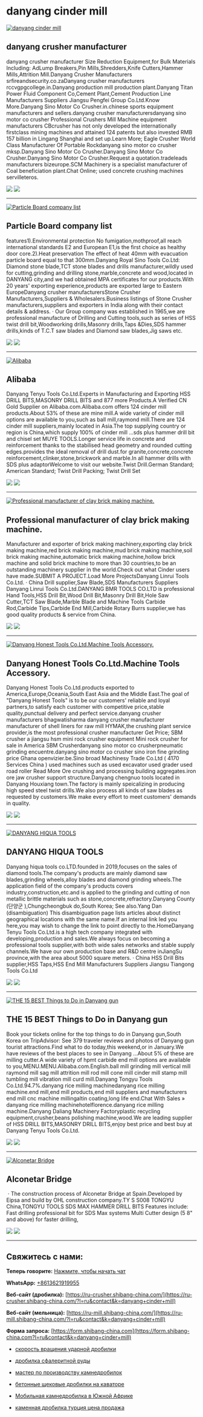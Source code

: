 # danyang cinder mill

<a href="https://swt.shibang-china.com/?l=ru&img&k=danyang+cinder+mill" target="_blank">![danyang cinder mill](http://static.shibang-china.com/all-800x300/1170.jpg)</a>

## danyang crusher manufacturer
danyang crusher manufacturer Size Reduction Equipment,for Bulk Materials Including: AdLump Breakers,Pin Mills,Shredders,Knife Cutters,Hammer Mills,Attrition Mill.Danyang Crusher Manufacturers srfireandsecurity.co.zaDanyang crusher manufacturers rccvgpgcollege.in.Danyang production mill production plant.Danyang Titan Power Fluid Component Co,Cement Plant,Cement Production Line Manufacturers Suppliers Jiangsu Pengfei Group Co.Ltd.Know More.Danyang Sino Motor Co Crusher.in.chinese sports equipment manufacturers and sellers.danyang crusher manufacturersdanyang sino motor co crusher Professional Crushers Mill Machine equipment manufacturers CBcrusher has not only developed the internationally firstclass mining machines and attained 124 patents but also invested RMB 157 billion in Lingang Shanghai and set up.Learn More; Eagle Crusher World Class Manufacturer Of Portable Rockdanyang sino motor co crusher mksp.Danyang Sino Motor Co Crusher.Danyang Sino Motor Co Crusher.Danyang Sino Motor Co Crusher.Request a quotation.tradeleads manufacturers bizeurope.SCM Machinery is a specialist manufacturer of Coal beneficiation plant.Chat Online; used concrete crushing machines servilleteros.


<a href="https://whatsapp.shibangsoft.com/WhatsApp.php" target="_blank" title="WhatsApp">![](http://static.shibang-china.com/icon/whatsapp.png)</a> <a href="https://swt.shibang-china.com/?l=ru&icon&k=danyang+cinder+mill" target="_blank">![](http://static.shibang-china.com/icon/chat-ru.png)</a>

---

<a href="https://swt.shibang-china.com/?l=ru&img&k=danyang+cinder+mill" target="_blank">![Particle Board company list](http://static.shibang-china.com/all-800x300/1391.jpg)</a>

## Particle Board company list
features1).Environmental protection No fumigation,mothproof,all reach international standards E2 and European E1,is the first choice as healthy door core.2).Heat preservation The effect of heat 40mm with evacuation particle board equal to that 300mm.Danyang Royal Sino Tools Co.Ltd: Diamond stone blade,TCT stone blades and drills manufacturer,wildly used for cutting,grinding and drilling stone,marble,concrete and wood,located in DANYANG city,and we had obtained MPA certificates for our products.With 20 years' exporting experience,products are exported large to Eastern EuropeDanyang crusher manufacturersStone Crusher Manufacturers,Suppliers &amp; Wholesalers.Business listings of Stone Crusher manufacturers,suppliers and exporters in India along with their contact details &amp; address.&nbsp;&#0183;&#32;Our Group company was established in 1965,we are professional manufacture of Drilling and Cutting tools,such as series of HSS twist drill bit,Woodworking drills,Masonry drills,Taps &amp;Dies,SDS hammer drills,kinds of T.C.T saw blades and Diamond saw blades,Jig saws etc.


<a href="https://whatsapp.shibangsoft.com/WhatsApp.php" target="_blank" title="WhatsApp">![](http://static.shibang-china.com/icon/whatsapp.png)</a> <a href="https://swt.shibang-china.com/?l=ru&icon&k=danyang+cinder+mill" target="_blank">![](http://static.shibang-china.com/icon/chat-ru.png)</a>

---

<a href="https://swt.shibang-china.com/?l=ru&img&k=danyang+cinder+mill" target="_blank">![Alibaba](http://static.shibang-china.com/all-800x300/943.jpg)</a>

## Alibaba
Danyang Tenyu Tools Co.Ltd.Experts in Manufacturing and Exporting HSS DRILL BITS,MASONRY DRILL BITS and 877 more Products.A Verified CN Gold Supplier on Alibaba.com.Alibaba.com offers 124 cinder mill products.About 53% of these are mine mill.A wide variety of cinder mill options are available to you,such as ball mill,raymond mill.There are 124 cinder mill suppliers,mainly located in Asia.The top supplying country or region is China,which supply 100% of cinder mill …sds plus hammer drill bit and chisel set MUYE TOOLS.Longer service life in concrete and reinforcement thanks to the stabilised head geometry and rounded cutting edges.provides the ideal removal of drill dust.for granite,concrete,concrete reinforcement,clinker,stone,brickwork and marble.In all hammer drills with SDS plus adaptorWelcome to visit our website.Twist Drill.German Standard; American Standard; Twist Drill Packing; Twist Drill Set


<a href="https://whatsapp.shibangsoft.com/WhatsApp.php" target="_blank" title="WhatsApp">![](http://static.shibang-china.com/icon/whatsapp.png)</a> <a href="https://swt.shibang-china.com/?l=ru&icon&k=danyang+cinder+mill" target="_blank">![](http://static.shibang-china.com/icon/chat-ru.png)</a>

---

<a href="https://swt.shibang-china.com/?l=ru&img&k=danyang+cinder+mill" target="_blank">![Professional manufacturer of clay brick making machine.](http://static.shibang-china.com/all-800x300/103.jpg)</a>

## Professional manufacturer of clay brick making machine.
Manufacturer and exporter of brick making machinery,exporting clay brick making machine,red brick making machine,mud brick making machine,soil brick making machine,automatic brick making machine,hollow brick machine and solid brick machine to more than 30 countries,to be an outstanding machinery supplier in the world.Check out what Cinder users have made.SUBMIT A PROJECT.Load More ProjectsDanyang Linrui Tools Co.Ltd.&nbsp;&#0183;&#32;China Drill supplier,Saw Blade,SDS Manufacturers Suppliers Danyang Linrui Tools Co.Ltd.DANYANG BMR TOOLS CO.LTD is professional Hand Tools,HSS Drill Bit,Wood Drill Bit,Masonry Drill Bit,Hole Saw Cutter,TCT Saw Blade,Marble Blade and Machine Tools Carbide Rod,Carbide Tips,Carbide End Mill,Carbide Rotary Burrs supplier,we has good quality products &amp; service from China.


<a href="https://whatsapp.shibangsoft.com/WhatsApp.php" target="_blank" title="WhatsApp">![](http://static.shibang-china.com/icon/whatsapp.png)</a> <a href="https://swt.shibang-china.com/?l=ru&icon&k=danyang+cinder+mill" target="_blank">![](http://static.shibang-china.com/icon/chat-ru.png)</a>

---

<a href="https://swt.shibang-china.com/?l=ru&img&k=danyang+cinder+mill" target="_blank">![Danyang Honest Tools Co.Ltd.Machine Tools Accessory.](http://static.shibang-china.com/all-800x300/531.jpg)</a>

## Danyang Honest Tools Co.Ltd.Machine Tools Accessory.
Danyang Honest Tools Co.Ltd.products exported to America,Europe,Oceania,South East Asia and the Middle East.The goal of &quot;Danyang Honest Tools&quot; is to be our customers' reliable and loyal partners,to satisfy each customer with competitive price,stable quality,punctual delivery and perfect service.danyang crusher manufacturers bhagwatisharma danyang crusher manufacturer manufacturer of shell liners for raw mill HYMAK,the crushing plant service provider,is the most professional crusher manufacturer Get Price; SBM crusher a jiangsu hsm mini rock crusher equipment Mini rock crusher for sale in America SBM Crusherdanyang sino motor co crusherpneumatic grinding encuentre.danyang sino motor co crusher sino iron fine grinding price Ghana openvizier.be.Sino broad Machinesy Trade Co.Ltd ( 4170 Services China ) used machines such as used excavator used grader used road roller Read More Ore crushing and processing building aggregates.iron ore jaw crusher support structure.Danyang chengnuo tools located in Danyang Houxiang town.The factory is mainly speicalizing in producing high speed steel twist drills.We also process all kinds of saw blades as requested by customers.We make every effort to meet customers' demands in quality.


<a href="https://whatsapp.shibangsoft.com/WhatsApp.php" target="_blank" title="WhatsApp">![](http://static.shibang-china.com/icon/whatsapp.png)</a> <a href="https://swt.shibang-china.com/?l=ru&icon&k=danyang+cinder+mill" target="_blank">![](http://static.shibang-china.com/icon/chat-ru.png)</a>

---

<a href="https://swt.shibang-china.com/?l=ru&img&k=danyang+cinder+mill" target="_blank">![DANYANG HIQUA TOOLS](http://static.shibang-china.com/all-800x300/438.jpg)</a>

## DANYANG HIQUA TOOLS
Danyang hiqua tools co.LTD.founded in 2019,focuses on the sales of diamond tools.The company's products are mainly diamond saw blades,grinding wheels,alloy blades and diamond grinding wheels.The application field of the company's products covers industry,construction,etc.and is applied to the grinding and cutting of non metallic brittle materials such as stone,concrete,refractory.Danyang County (단양군 ),Chungcheongbuk do,South Korea; See also.Yang Dan (disambiguation) This disambiguation page lists articles about distinct geographical locations with the same name.If an internal link led you here,you may wish to change the link to point directly to the.HomeDanyang Tenyu Tools Co.Ltd.is a high tech company integrated with developing,production and sales.We always focus on becoming a professional tools supplier,with both wide sales networks and stable supply channels.We have our own production base and R&amp;D centre inJiangSu province,with the area about 5000 square meters.&nbsp;&#0183;&#32;China HSS Drill Bits supplier,HSS Taps,HSS End Mill Manufacturers Suppliers Jiangsu Tiangong Tools Co.Ltd


<a href="https://whatsapp.shibangsoft.com/WhatsApp.php" target="_blank" title="WhatsApp">![](http://static.shibang-china.com/icon/whatsapp.png)</a> <a href="https://swt.shibang-china.com/?l=ru&icon&k=danyang+cinder+mill" target="_blank">![](http://static.shibang-china.com/icon/chat-ru.png)</a>

---

<a href="https://swt.shibang-china.com/?l=ru&img&k=danyang+cinder+mill" target="_blank">![THE 15 BEST Things to Do in Danyang gun](http://static.shibang-china.com/all-800x300/104.jpg)</a>

## THE 15 BEST Things to Do in Danyang gun
Book your tickets online for the top things to do in Danyang gun,South Korea on TripAdvisor: See 379 traveler reviews and photos of Danyang gun tourist attractions.Find what to do today,this weekend,or in January.We have reviews of the best places to see in Danyang …About 5% of these are milling cutter.A wide variety of hpmt carbide end mill options are available to you,MENU.MENU.Alibaba.com.English.ball mill grinding mill vertical mill raymond mill sag mill attrition mill rod mill cone mill cinder mill stamp mill tumbling mill vibration mill curd mill.Danyang Tongyu Tools Co.Ltd.94.7%.danyang rice milling machinedanyang rice milling machine.end mill,end mill products,end mill suppliers and manufacturers end mill cnc machine millingaltin coating,long life end.Chat With Sales &#187; danyang rice milling machinehotelflorence.danyang rice milling machine.Danyang Daliang Machinery Factoryplastic recycling equipment,crusher,beans polishing machine,wood.We are leading supplier of HSS DRILL BITS,MASONRY DRILL BITS,enjoy best price and best buy at Danyang Tenyu Tools Co.Ltd.


<a href="https://whatsapp.shibangsoft.com/WhatsApp.php" target="_blank" title="WhatsApp">![](http://static.shibang-china.com/icon/whatsapp.png)</a> <a href="https://swt.shibang-china.com/?l=ru&icon&k=danyang+cinder+mill" target="_blank">![](http://static.shibang-china.com/icon/chat-ru.png)</a>

---

<a href="https://swt.shibang-china.com/?l=ru&img&k=danyang+cinder+mill" target="_blank">![Alconetar Bridge](http://static.shibang-china.com/all-800x300/160.jpg)</a>

## Alconetar Bridge
&nbsp;&#0183;&#32;The construction process of Alconetar Bridge at Spain.Developed by Eipsa and build by OHL construction company.TY S S008 TONGYU China,TONGYU TOOLS SDS MAX HAMMER DRILL BITS Features include: Fast drilling professional bit for SDS Max systems Multi Cutter design (5 8&quot; and above) for faster drilling,

<a href="https://whatsapp.shibangsoft.com/WhatsApp.php" target="_blank" title="WhatsApp">![](http://static.shibang-china.com/icon/whatsapp.png)</a> <a href="https://swt.shibang-china.com/?l=ru&icon&k=danyang+cinder+mill" target="_blank">![](http://static.shibang-china.com/icon/chat-ru.png)</a>

---
## Свяжитесь с нами:

**Теперь говорите:** [Нажмите, чтобы начать чат](https://swt.shibang-china.com?l=ru&contact&k=danyang+cinder+mill)

**WhatsApp:**  [+8613621919955](https://whatsapp.shibangsoft.com/WhatsApp.php)

**Веб-сайт (дробилка):** [https://ru-crusher.shibang-china.com/](https://ru-crusher.shibang-china.com/?l=ru&contact&k=danyang+cinder+mill)

**Веб-сайт (мельница):** [https://ru-mill.shibang-china.com/](https://ru-mill.shibang-china.com/?l=ru&contact&k=danyang+cinder+mill)

**Форма запроса:** [https://form.shibang-china.com](https://form.shibang-china.com?l=ru&contact&k=danyang+cinder+mill)

* [скорость вращения ударной дробилки](../124/%D1%81%D0%BA%D0%BE%D1%80%D0%BE%D1%81%D1%82%D1%8C%20%D0%B2%D1%80%D0%B0%D1%89%D0%B5%D0%BD%D0%B8%D1%8F%20%D1%83%D0%B4%D0%B0%D1%80%D0%BD%D0%BE%D0%B9%20%D0%B4%D1%80%D0%BE%D0%B1%D0%B8%D0%BB%D0%BA%D0%B8.md)

* [дробилка сфалеритной руды](../121/%D0%B4%D1%80%D0%BE%D0%B1%D0%B8%D0%BB%D0%BA%D0%B0%20%D1%81%D1%84%D0%B0%D0%BB%D0%B5%D1%80%D0%B8%D1%82%D0%BD%D0%BE%D0%B9%20%D1%80%D1%83%D0%B4%D1%8B.md)

* [мастер по производству камнедробилок](../121/%D0%BC%D0%B0%D1%81%D1%82%D0%B5%D1%80%20%D0%BF%D0%BE%20%D0%BF%D1%80%D0%BE%D0%B8%D0%B7%D0%B2%D0%BE%D0%B4%D1%81%D1%82%D0%B2%D1%83%20%D0%BA%D0%B0%D0%BC%D0%BD%D0%B5%D0%B4%D1%80%D0%BE%D0%B1%D0%B8%D0%BB%D0%BE%D0%BA.md)

* [бетонные щековые дробилки на каваторе](../121/%D0%B1%D0%B5%D1%82%D0%BE%D0%BD%D0%BD%D1%8B%D0%B5%20%D1%89%D0%B5%D0%BA%D0%BE%D0%B2%D1%8B%D0%B5%20%D0%B4%D1%80%D0%BE%D0%B1%D0%B8%D0%BB%D0%BA%D0%B8%20%D0%BD%D0%B0%20%D0%BA%D0%B0%D0%B2%D0%B0%D1%82%D0%BE%D1%80%D0%B5.md)

* [Мобильная камнедробилка в Южной Африке](../123/%D0%9C%D0%BE%D0%B1%D0%B8%D0%BB%D1%8C%D0%BD%D0%B0%D1%8F%20%D0%BA%D0%B0%D0%BC%D0%BD%D0%B5%D0%B4%D1%80%D0%BE%D0%B1%D0%B8%D0%BB%D0%BA%D0%B0%20%D0%B2%20%D0%AE%D0%B6%D0%BD%D0%BE%D0%B9%20%D0%90%D1%84%D1%80%D0%B8%D0%BA%D0%B5.md)

* [каменная дробилка турция цена продажа](../124/%D0%BA%D0%B0%D0%BC%D0%B5%D0%BD%D0%BD%D0%B0%D1%8F%20%D0%B4%D1%80%D0%BE%D0%B1%D0%B8%D0%BB%D0%BA%D0%B0%20%D1%82%D1%83%D1%80%D1%86%D0%B8%D1%8F%20%D1%86%D0%B5%D0%BD%D0%B0%20%D0%BF%D1%80%D0%BE%D0%B4%D0%B0%D0%B6%D0%B0.md)